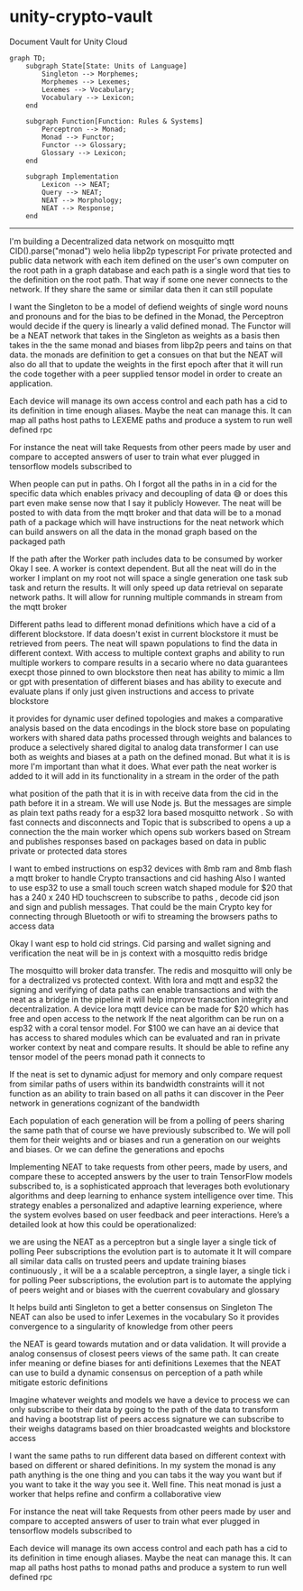 # unity-crypto-vault
Document Vault for Unity Cloud

```mermaid
graph TD;
    subgraph State[State: Units of Language]
        Singleton --> Morphemes;
        Morphemes --> Lexemes;
        Lexemes --> Vocabulary;
        Vocabulary --> Lexicon;
    end

    subgraph Function[Function: Rules & Systems]
        Perceptron --> Monad;
        Monad --> Functor;
        Functor --> Glossary;
        Glossary --> Lexicon;
    end

    subgraph Implementation
        Lexicon --> NEAT;
        Query --> NEAT;
        NEAT --> Morphology;
        NEAT --> Response;
	end
```
---

I'm building a Decentralized data network on mosquitto mqtt CID().parse("monad") welo helia libp2p typescript For private protected and public data network with each item defined on the user's own computer on the root path in a graph database and each path is a single word that ties to the definition on the root path. That way if some one never connects to the network. If they share the same or similar data then it can still populate

I want the Singleton to be a model of defiend weights of single word nouns and pronouns and for the bias to be defined in the Monad, the Perceptron would decide if the query is linearly a valid defined monad. The Functor will be a NEAT network that takes in the Singleton as weights as a basis then takes in the the same monad and biases from libp2p peers and tains on that data.  the monads are definition to get a consues on that but the NEAT will also do all that to update the weights in the first epoch after that it will run the code together with a peer supplied tensor model in order to create an application.

Each device will manage its own access control and each path has a cid to its definition in time enough aliases. Maybe the neat can manage this. It can map all paths host paths to LEXEME paths and produce a system to run well defined rpc

For instance the neat will take Requests from other peers made by user and compare to accepted answers of user to train what ever plugged in tensorflow models subscribed to

When people can put in paths. Oh I forgot all the paths in in a cid for the specific data which enables privacy and decoupling of data 😅 or does this part even make sense now that I say it publicly However. The neat will be posted to with data from the mqtt broker and that data will be to a monad path of a package which will have instructions for the neat network which can build answers on all the data in the monad graph based on the packaged path

If the path after the Worker path includes data to be consumed by worker Okay I see. A worker is context dependent. But all the neat will do in the worker I implant on my root not will space a single generation one task sub task and return the results. It will only speed up data retrieval on separate network paths. It will allow for running multiple commands in stream from the mqtt broker

Different paths lead to different monad definitions which have a cid of a different blockstore. If data doesn't exist in current blockstore it must be retrieved from peers. The neat will spawn populations to find the data in different context. With access to multiple context graphs and ability to run multiple workers to compare results in a secario where no data guarantees execpt those pinned to own blockstore then neat has ability to mimic a llm or gpt with presentation of different biases and has ability to execute and evaluate plans if only just given instructions and access to private blockstore

it provides for dynamic user defined topologies and makes a comparative analysis based on the data encodings in the block store base on populating workers with shared data paths processed through weights and balances to produce a selectively shared digital to analog data transformer
I can use both as weights and biases at a path on the defined monad. But what it is is more I'm important than what it does. What ever path the neat worker is added to it will add in its functionality in a stream in the order of the path


what position of the path that it is in with receive data from the cid in the path before it in a stream. We will use Node js. But the messages are simple as plain text paths ready for a esp32 lora based mosquitto network . So with fast connects and disconnects and Topic that is subscribed to opens a up a connection the the main worker which opens sub workers based on Stream and publishes responses based on packages based on data in public private or protected data stores


I want to embed instructions on esp32 devices with 8mb ram and 8mb flash a mqtt broker to handle Crypto transactions and cid hashing
Also I wanted to use esp32 to use a small touch screen watch shaped module for $20 that has a 240 x 240 HD touchscreen to subscribe to paths , decode cid json and sign and publish messages. That could be the main Crypto key for connecting through Bluetooth or wifi to streaming the browsers paths to access data

Okay I want esp to hold cid strings. Cid parsing and wallet signing and verification the neat will be in js context with a mosquitto redis bridge


The mosquitto will broker data transfer. The redis and mosquitto will only be for a dectralized vs protected context. With lora and mqtt and esp32 the signing and verifying of data paths can enable transactions and with the neat as a bridge in the pipeline it will help improve transaction integrity and decentralization. A device lora mqtt device can be made for $20 which has free and open access to the network If the neat algorithm can be run on a esp32 with a coral tensor model. For $100 we can have an ai device that has access to shared modules which can be evaluated and ran in private worker context by neat and compare results. It should be able to refine any tensor model of the peers monad path it connects to

If the neat is set to dynamic adjust for memory and only compare request from similar paths of users within its bandwidth constraints will it not function as an ability to train based on all paths it can discover in the Peer network in generations cognizant of the bandwidth



Each population of each generation will be from a polling of peers sharing the same path that of course we have previously subscribed to. We will poll them for their weights and or biases and run a generation on our weights and biases. Or we can define the generations and epochs

Implementing NEAT to take requests from other peers, made by users, and compare these to accepted answers by the user to train TensorFlow models subscribed to, is a sophisticated approach that leverages both evolutionary algorithms and deep learning to enhance system intelligence over time. This strategy enables a personalized and adaptive learning experience, where the system evolves based on user feedback and peer interactions. Here’s a detailed look at how this could be operationalized:

we are using the NEAT as a perceptron but a single layer a single tick of polling Peer subscriptions the evolution part is to automate it 
It will compare all similar data calls on trusted peers and update training biases continuously ,
it will be a a scalable perceptron, a single layer, a single tick i for polling Peer subscriptions, 
the evolution part is to automate the applying of peers weight and or biases with the cuerrent covabulary and glossary

It helps build anti Singleton to get a better consensus on Singleton
The NEAT can also be used to infer Lexemes  in the vocabulary So it provides convergence to a singularity of knowledge from other peers

the NEAT is geard towards mutation and or data validation. It will provide a analog consensus of closest peers views of the same path. It can create infer meaning or define biases for anti definitions Lexemes that the NEAT can use to build a dynamic consensus on perception of a path while mitigate estoric definitions 

Imagine whatever weights and models we have a device to process we can only subscribe to their data by going to the path of the data to transform and having a bootstrap list of peers access signature we can subscribe to their weighs datagrams based on thier broadcasted weights and blockstore access


I want the same paths to run different data based on different context with based on different or shared definitions. In my system the monad is any path anything is the one thing and you can tabs it the way you want but if you want to take it the way you see it. Well fine. This neat monad is just a worker that helps refine and confirm a collaborative view

For instance the neat will take Requests from other peers made by user and compare to accepted answers of user to train what ever plugged in tensorflow models subscribed to

  
Each device will manage its own access control and each path has a cid to its definition in time enough aliases. Maybe the neat can manage this. It can map all paths host paths to monad paths and produce a system to run well defined rpc